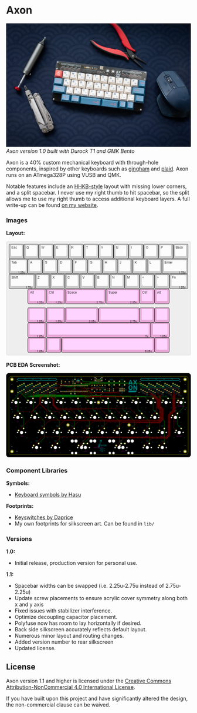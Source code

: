 # Axon

![Built Axon](img/axon_built.jpg)
*Axon version 1.0 built with Durock T1 and GMK Bento*

Axon is a 40% custom mechanical keyboard with through-hole components, inspired by other keyboards such as [gingham](https://github.com/yiancar/gingham_pcb) and [plaid](https://github.com/hsgw/plaid). Axon runs on an ATmega328P using VUSB and QMK.

Notable features include an [HHKB-style](https://happyhackingkb.com/) layout with missing lower corners, and a split spacebar. I never use my right thumb to hit spacebar, so the split allows me to use my right thumb to access additional keyboard layers. A full write-up can be found [on my website](https://www.robinliu.me/axon).

### Images

**Layout:**

![Layout](img/axon_layer_base.png)

**PCB EDA Screenshot:**

![PCB EDA Screenshot](img/axon_pcb_eda.png)

### Component Libraries

**Symbols:**
- [Keyboard symbols by Hasu](https://github.com/tmk/kicad_lib_tmk)

**Footprints:**
- [Keyswitches by Daprice](https://github.com/daprice/keyswitches.pretty)
- My own footprints for silkscreen art. Can be found in `lib/`

### Versions
**1.0:**
- Initial release, production version for personal use.

**1.1:**
- Spacebar widths can be swapped (i.e. 2.25u-2.75u instead of 2.75u-2.25u)
- Update screw placements to ensure acrylic cover symmetry along both x and y axis
- Fixed issues with stabilizer interference.
- Optimize decoupling capacitor placement.
- Polyfuse now has room to lay horizontally if desired.
- Back side silkscreen accurately reflects default layout.
- Numerous minor layout and routing changes.
- Added version number to rear silkscreen
- Updated license.

## License
 
Axon version 1.1 and higher is licensed under the [Creative Commons Attribution-NonCommercial 4.0 International License](https://creativecommons.org/licenses/by-nc/4.0/).

If you have built upon this project and have significantly altered the design, the non-commercial clause can be waived.
